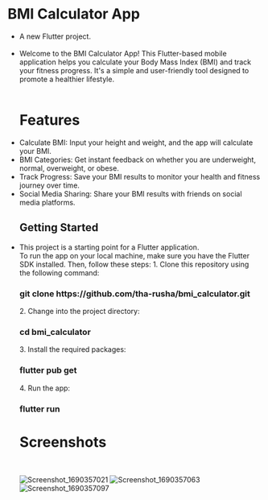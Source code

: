 # BMI Calculator App
<ul>
<li>A new Flutter project.</li> <br>
<li>
Welcome to the BMI Calculator App! This Flutter-based mobile application helps you calculate your Body Mass Index (BMI) and track your fitness progress. It's a simple and user-friendly tool designed to promote a healthier lifestyle.</li>
<br>
<h1>Features</h1>
<li>Calculate BMI: Input your height and weight, and the app will calculate your BMI.</li>
<li>BMI Categories: Get instant feedback on whether you are underweight, normal, overweight, or obese.</li>
<li>Track Progress: Save your BMI results to monitor your health and fitness journey over time.</li>
<li>Social Media Sharing: Share your BMI results with friends on social media platforms.</li>

## Getting Started

<li>This project is a starting point for a Flutter application.</li>
To run the app on your local machine, make sure you have the Flutter SDK installed. Then, follow these steps:
1. Clone this repository using the following command:
<h3>git clone https://github.com/tha-rusha/bmi_calculator.git </h3>
2. Change into the project directory:
<h3>cd bmi_calculator </h3>
3. Install the required packages:
<h3>flutter pub get </h3>
4. Run the app:
<h3>flutter run </h3>
<h1>Screenshots</h1><br>

![Screenshot_1690357021](https://github.com/tha-rusha/bmi_calculator/assets/86361836/b8479f95-9bde-48db-a22e-0cd4f3722741)
![Screenshot_1690357063](https://github.com/tha-rusha/bmi_calculator/assets/86361836/4a4d40ab-34a6-4f31-9bbc-34a67ea6a4b4)
![Screenshot_1690357097](https://github.com/tha-rusha/bmi_calculator/assets/86361836/4571115b-fa1c-4914-bcc5-58c5910d7912)

</ul>
